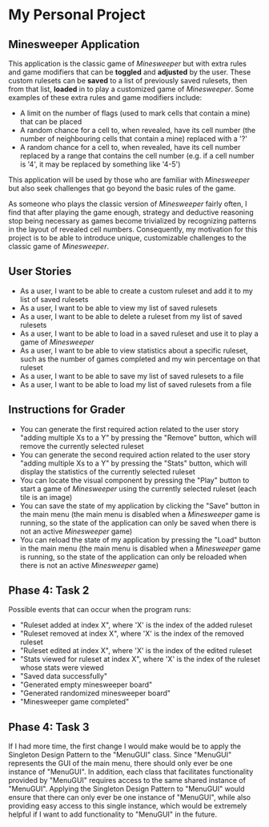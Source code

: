 # My Personal Project

## Minesweeper Application

This application is the classic game of *Minesweeper* but with extra rules and game modifiers that can be **toggled** and **adjusted** by the user. These custom rulesets can be **saved** to a list of previously saved rulesets, then from that list, **loaded** in to play a customized game of *Minesweeper*. Some examples of these extra rules and game modifiers include:

- A limit on the number of flags (used to mark cells that contain a mine) that can be placed
- A random chance for a cell to, when revealed, have its cell number (the number of neighbouring cells that contain a mine) replaced with a '?'
- A random chance for a cell to, when revealed, have its cell number replaced by a range that contains the cell number (e.g. if a cell number is '4', it may be replaced by something like '4-5')


This application will be used by those who are familiar with *Minesweeper* but also seek challenges that go beyond the basic rules of the game.

As someone who plays the classic version of *Minesweeper* fairly often, I find that after playing the game enough, strategy and deductive reasoning stop being necessary as games become trivialized by recognizing patterns in the layout of revealed cell numbers. Consequently, my motivation for this project is to be able to introduce unique, customizable challenges to the classic game of *Minesweeper*.

## User Stories

- As a user, I want to be able to create a custom ruleset and add it to my list of saved rulesets
- As a user, I want to be able to view my list of saved rulesets
- As a user, I want to be able to delete a ruleset from my list of saved rulesets
- As a user, I want to be able to load in a saved ruleset and use it to play a game of *Minesweeper*
- As a user, I want to be able to view statistics about a specific ruleset, such as the number of games completed and my win percentage on that ruleset
- As a user, I want to be able to save my list of saved rulesets to a file
- As a user, I want to be able to load my list of saved rulesets from a file

## Instructions for Grader

- You can generate the first required action related to the user story "adding multiple Xs to a Y" by pressing the "Remove" button, which will remove the currently selected ruleset
- You can generate the second required action related to the user story "adding multiple Xs to a Y" by pressing the "Stats" button, which will display the statistics of the currently selected ruleset
- You can locate the visual component by pressing the "Play" button to start a game of *Minesweeper* using the currently selected ruleset (each tile is an image)
- You can save the state of my application by clicking the "Save" button in the main menu (the main menu is disabled when a *Minesweeper* game is running, so the state of the application can only be saved when there is not an active *Minesweeper* game)
- You can reload the state of my application by pressing the "Load" button in the main menu (the main menu is disabled when a *Minesweeper* game is running, so the state of the application can only be reloaded when there is not an active *Minesweeper* game)

## Phase 4: Task 2

Possible events that can occur when the program runs:
- "Ruleset added at index X", where 'X' is the index of the added ruleset
- "Ruleset removed at index X", where 'X' is the index of the removed ruleset
- "Ruleset edited at index X", where 'X' is the index of the edited ruleset
- "Stats viewed for ruleset at index X", where 'X' is the index of the ruleset whose stats were viewed
- "Saved data successfully"
- "Generated empty minesweeper board"
- "Generated randomized minesweeper board"
- "Minesweeper game completed"

## Phase 4: Task 3

If I had more time, the first change I would make would be to apply the Singleton Design Pattern to the "MenuGUI" class. Since "MenuGUI" represents the GUI of the main menu, there should only ever be one instance of "MenuGUI". In addition, each class that facilitates functionality provided by "MenuGUI" requires access to the same shared instance of "MenuGUI". Applying the Singleton Design Pattern to "MenuGUI" would ensure that there can only ever be one instance of "MenuGUI", while also providing easy access to this single instance, which would be extremely helpful if I want to add functionality to "MenuGUI" in the future.